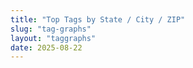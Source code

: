 ```yaml
---
title: "Top Tags by State / City / ZIP"
slug: "tag-graphs"
layout: "taggraphs"
date: 2025-08-22
---
```

